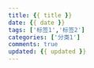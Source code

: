 ```yaml
---
title: {{ title }}
date: {{ date }}
tags: ['标签1','标签2']
categories: ['分类1']
comments: true
updated: {{ updated }}
---
```

